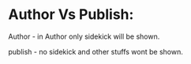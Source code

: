 Author Vs Publish:
==================

  Author - in Author only sidekick will be shown.
  
  publish - no sidekick and other stuffs wont be shown.
